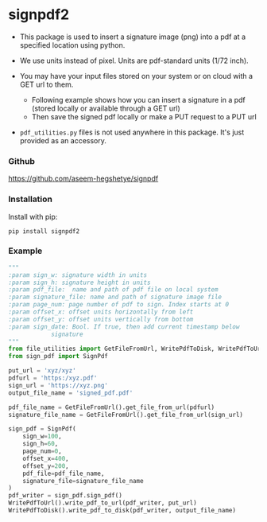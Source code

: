 # signpdf2

* This package is used to insert a signature image (png) into a pdf at a specified location using python.
* We use units instead of pixel. Units are pdf-standard units (1/72 inch).
* You may have your input files stored on your system or on cloud with a GET url to them.
    * Following example shows how you can insert a signature in a pdf (stored locally or available through a GET url)
    * Then save the signed pdf locally or make a PUT request to a PUT url

* `pdf_utilities.py` files is not used anywhere in this package. It's just provided as an accessory.

### Github

https://github.com/aseem-hegshetye/signpdf

### Installation

Install with pip:

    pip install signpdf2

### Example

```python
"""
:param sign_w: signature width in units
:param sign_h: signature height in units
:param pdf_file:  name and path of pdf file on local system
:param signature_file: name and path of signature image file
:param page_num: page number of pdf to sign. Index starts at 0
:param offset_x: offset units horizontally from left
:param offset_y: offset units vertically from bottom
:param sign_date: Bool. If true, then add current timestamp below
            signature
"""
from file_utilities import GetFileFromUrl, WritePdfToDisk, WritePdfToUrl
from sign_pdf import SignPdf

put_url = 'xyz/xyz'
pdfurl = 'https:/xyz.pdf'
sign_url = 'https://xyz.png'
output_file_name = 'signed_pdf.pdf'

pdf_file_name = GetFileFromUrl().get_file_from_url(pdfurl)
signature_file_name = GetFileFromUrl().get_file_from_url(sign_url)

sign_pdf = SignPdf(
    sign_w=100,
    sign_h=60,
    page_num=0,
    offset_x=400,
    offset_y=200,
    pdf_file=pdf_file_name,
    signature_file=signature_file_name
)
pdf_writer = sign_pdf.sign_pdf()
WritePdfToUrl().write_pdf_to_url(pdf_writer, put_url)
WritePdfToDisk().write_pdf_to_disk(pdf_writer, output_file_name)



```